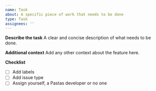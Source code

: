 ```yaml
---
name: Task
about: A specific piece of work that needs to be done
type: Task
assignees: ''
---
```


**Describe the task**
A clear and concise description of what needs to be done.

**Additional context**
Add any other context about the feature here.

**Checklist**
- [ ] Add labels
- [ ] Add issue type
- [ ] Assign yourself, a Pastas developer or no one